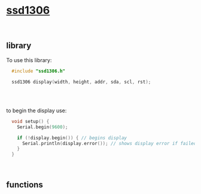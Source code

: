 # [ssd1306]()

<br/>

## library
To use this library:
```cpp
  #include "ssd1306.h"

  ssd1306 display(width, height, addr, sda, scl, rst);
```

##
<br/>

to begin the display use:
```cpp
  void setup() {
    Serial.begin(9600);

    if (!display.begin()) { // begins display
      Serial.println(display.error()); // shows display error if failed
    }
  }
```

<br/>

## functions
